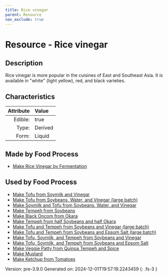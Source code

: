 ```yaml
---
title: Rice vinegar
parent: Resource
nav_exclude: true
---
```

# Resource - Rice vinegar

## Description
Rice vinegar is more popular in the cuisines of East and Southeast Asia. It is available in &quot;white&quot; (light yellow), red, and black varieties.

## Characteristics

| Attribute      | Value |
|--------:|:------|
|Edible:|true|
|Type:|Derived|
|Form:|Liquid|
 



## Made by Food Process

- [Make Rice Vinegar by Fermentation](../food/make-rice-vinegar-by-fermentation.html)

    
## Used by Food Process

- [Make Tofu from Soymilk and Vinegar](../food/make-tofu-from-soymilk-and-vinegar.html)
- [Make Tofu from Soybeans, Water, and Vinegar (large batch)](../food/make-tofu-from-soybeans--water--and-vinegar--large-batch-.html)
- [Make Soymilk and Tofu from Soybeans, Water, and Vinegar](../food/make-soymilk-and-tofu-from-soybeans--water--and-vinegar.html)
- [Make Tempeh from Soybeans](../food/make-tempeh-from-soybeans.html)
- [Make Black Oncom from Okara](../food/make-black-oncom-from-okara.html)
- [Make Tempeh from half Soybeans and half Okara](../food/make-tempeh-from-half-soybeans-and-half-okara.html)
- [Make Tofu and Tempeh from Soybeans and Vinegar (large batch)](../food/make-tofu-and-tempeh-from-soybeans-and-vinegar--large-batch-.html)
- [Make Tofu and Tempeh from Soybeans and Epsom Salt (large batch)](../food/make-tofu-and-tempeh-from-soybeans-and-epsom-salt--large-batch-.html)
- [Make Tofu, Soymilk, and Tempeh from Soybeans and Vinegar](../food/make-tofu--soymilk--and-tempeh-from-soybeans-and-vinegar.html)
- [Make Tofu, Soymilk, and Tempeh from Soybeans and Epsom Salt](../food/make-tofu--soymilk--and-tempeh-from-soybeans-and-epsom-salt.html)
- [Make Veggie Patty from Quinoa Tempeh and Spice](../food/make-veggie-patty-from-quinoa-tempeh-and-spice.html)
- [Make Mustard](../food/make-mustard.html)
- [Make Ketchup from Tomatoes](../food/make-ketchup-from-tomatoes.html)


Version: pre-3.9.0 Generated on: 2024-12-01T19:57:19.2243459
{: .fs-3 }
